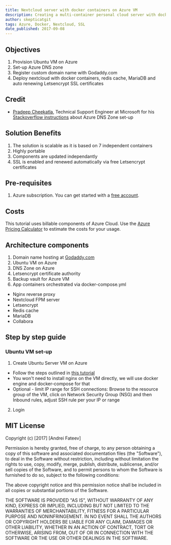 ```yaml
---
title: Nextcloud server with docker containers on Azure VM 
description: Creating a multi-container personal cloud server with docker-compose 
author: skepticatgit
tags: Azure, Docker, Nextcloud, SSL
date_published: 2017-09-08
---
```

## Objectives

1. Provision Ubuntu VM on Azure
1. Set-up Azure DNS zone
1. Register custom domain name with Godaddy.com
1. Deploy nextcloud with docker containers, redis cache, MariaDB and auto renewing Letsencrypt SSL certificates

## Credit

- [Pradeep Cheekatla](https://stackoverflow.com/users/8188433/pradeep-cheekatla), Technical Support Engineer at Microsoft for his [Stackoverflow instructions](https://stackoverflow.com/questions/45449401/configuring-a-custom-domain-name-for-an-azure-vm-and-godaddy) about Azure DNS Zone set-up 

## Solution Benefits

1. The solution is scalable as it is based on 7 independent containers
1. Highly portable
1. Components are updated independantly
1. SSL is enabled and renewed automatically via free Letsencrypt certificates 

## Pre-requisites

1. Azure subscription. You can get started with a [free account](https://azure.microsoft.com/en-us/free).

## Costs

This tutorial uses billable components of Azure Cloud. Use the [Azure Pricing
Calculator](https://azure.microsoft.com/en-us/pricing/calculator/) to estimate the costs for your usage.

## Architecture components

1. Domain name hosting at [Godaddy.com](https://www.godaddy.com)
1. Ubuntu VM on Azure
1. DNS Zone on Azure
1. Letsencrypt certificate authority
1. Backup vault for Azure VM
1. App containers orchestrated via docker-compose.yml
- Nginx reverse proxy
- Nextcloud FPM server
- Letsencrypt
- Redis cache
- MariaDB
- Collabora

## Step by step guide
### Ubuntu VM set-up
1. Create Ubuntu Server VM on Azure
- Follow the steps outlined in [this tutorial](https://docs.microsoft.com/en-us/azure/virtual-machines/linux/quick-create-portal)
- You won't need to install nginx on the VM directly, we will use docker engine and docker-compose for that
- Optional - limit IP range for SSH connections: Browse to the resource group of the VM, click on Network Security Group (NSG) and then Inbound rules, adjust SSH rule per your IP or range

2. Login

## MIT License

Copyright (c) [2017] [Andrei Fateev]

Permission is hereby granted, free of charge, to any person obtaining a copy
of this software and associated documentation files (the "Software"), to deal
in the Software without restriction, including without limitation the rights
to use, copy, modify, merge, publish, distribute, sublicense, and/or sell
copies of the Software, and to permit persons to whom the Software is
furnished to do so, subject to the following conditions:

The above copyright notice and this permission notice shall be included in all
copies or substantial portions of the Software.

THE SOFTWARE IS PROVIDED "AS IS", WITHOUT WARRANTY OF ANY KIND, EXPRESS OR
IMPLIED, INCLUDING BUT NOT LIMITED TO THE WARRANTIES OF MERCHANTABILITY,
FITNESS FOR A PARTICULAR PURPOSE AND NONINFRINGEMENT. IN NO EVENT SHALL THE
AUTHORS OR COPYRIGHT HOLDERS BE LIABLE FOR ANY CLAIM, DAMAGES OR OTHER
LIABILITY, WHETHER IN AN ACTION OF CONTRACT, TORT OR OTHERWISE, ARISING FROM,
OUT OF OR IN CONNECTION WITH THE SOFTWARE OR THE USE OR OTHER DEALINGS IN THE
SOFTWARE.